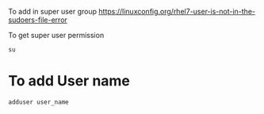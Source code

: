 To add in super user group
https://linuxconfig.org/rhel7-user-is-not-in-the-sudoers-file-error


To get super user permission
```
su
```

# To add User name
```
adduser user_name
```

